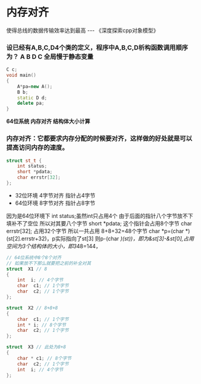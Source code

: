 # 内存对齐
使得总线的数据传输效率达到最高 --- 《深度探索cpp对象模型》

### 设已经有A,B,C,D4个类的定义，程序中A,B,C,D析构函数调用顺序为？ A B D C  全局慢于静态变量
```c++
C c;
void main()
{
    A*pa=new A();
    B b;
    static D d;
    delete pa;
}

```

**64位系统 内存对齐 结构体大小计算**

### 内存对齐：它都要求内存分配的时候要对齐，这样做的好处就是可以提高访问内存的速度。

```c++
struct st_t {
    int status;
    short *pdata;
    char errstr[32];
};
```

- 32位环境  4字节对齐 指针占4字节
- 64位环境  8字节对齐 指针占8字节

因为是64位环境下
int status;虽然int只占用4个 由于后面的指针八个字节放不下 填补不了空位 所以对其要八个字节
short *pdata; 这个指针会占用8个字节
char errstr[32]; 占用32个字节
所以一共占用 8+8+32=48个字节
char *p=(char *)(st[2].errstr+32)，p实际指向了st[3]
则p-(char *)(st))，即为&st[3]-&st[0],占用空间为3个结构体的大小，即3*48=144，


```c++
// 64位系统中8个8个对齐
// 如果放不下那么就要把之前的补全对其
struct  X1 // 8
{
    int  i; // 4个字节
    char  c1; // 1个字节
    char  c2; // 1个字节
};

struct  X2 // 8+8+8
{
    char  c1; // 1个字节
    int * i; // 8个字节
    char  c2; // 1个字节
};

struct  X3 // 此处为8+8
{
    char * c1; // 8个字节
    char  c2; // 1个字节
    int  i; // 4个字节
};
```



